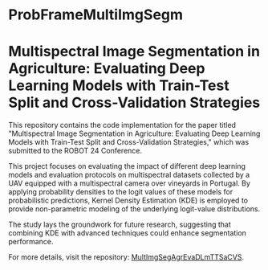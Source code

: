 # ProbFrameMultiImgSegm

# Multispectral Image Segmentation in Agriculture: Evaluating Deep Learning Models with Train-Test Split and Cross-Validation Strategies

This repository contains the code implementation for the paper titled "Multispectral Image Segmentation in Agriculture: Evaluating Deep Learning Models with Train-Test Split and Cross-Validation Strategies," which was submitted to the ROBOT 24 Conference.

This project focuses on evaluating the impact of different deep learning models and evaluation protocols on multispectral datasets collected by a UAV equipped with a multispectral camera over vineyards in Portugal. By applying probability densities to the logit values of these models for probabilistic predictions, Kernel Density Estimation (KDE) is employed to provide non-parametric modeling of the underlying logit-value distributions.

The study lays the groundwork for future research, suggesting that combining KDE with advanced techniques could enhance segmentation performance.

For more details, visit the repository: [MultImgSegAgrEvaDLmTTSaCVS](https://github.com/wilgomoreira/ProbFrameMultiImgSegm.git).

